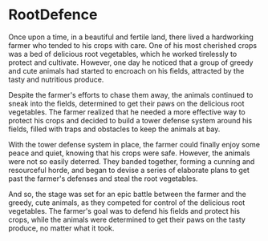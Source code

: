 # RootDefence

Once upon a time, in a beautiful and fertile land, there lived a hardworking farmer who tended to his crops with care. One of his most cherished crops was a bed of delicious root vegetables, which he worked tirelessly to protect and cultivate. However, one day he noticed that a group of greedy and cute animals had started to encroach on his fields, attracted by the tasty and nutritious produce.

Despite the farmer's efforts to chase them away, the animals continued to sneak into the fields, determined to get their paws on the delicious root vegetables. The farmer realized that he needed a more effective way to protect his crops and decided to build a tower defense system around his fields, filled with traps and obstacles to keep the animals at bay.

With the tower defense system in place, the farmer could finally enjoy some peace and quiet, knowing that his crops were safe. However, the animals were not so easily deterred. They banded together, forming a cunning and resourceful horde, and began to devise a series of elaborate plans to get past the farmer's defenses and steal the root vegetables.

And so, the stage was set for an epic battle between the farmer and the greedy, cute animals, as they competed for control of the delicious root vegetables. The farmer's goal was to defend his fields and protect his crops, while the animals were determined to get their paws on the tasty produce, no matter what it took.
